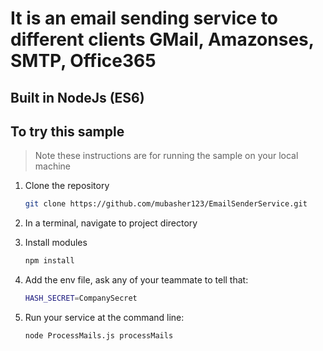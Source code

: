 
# It is an email sending service to different clients GMail, Amazonses, SMTP, Office365
## Built in NodeJs (ES6)


## To try this sample

> Note these instructions are for running the sample on your local machine
1) Clone the repository

    ```bash
    git clone https://github.com/mubasher123/EmailSenderService.git
    ```

1) In a terminal, navigate to project directory

1) Install modules

    ```bash
    npm install
    ```

1) Add the env file, ask any of your teammate to tell that:

    ```bash
    HASH_SECRET=CompanySecret
    ```
    
1) Run your service at the command line:

    ```bash
    node ProcessMails.js processMails
    ```